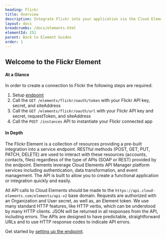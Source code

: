 ```yaml
---
heading: Flickr
title: Overview
description: Integrate Flickr into your application via the Cloud Elements APIs.
layout: docs
breadcrumbs: /docs/elements.html
elementId: 251
parent: Back to Element Guides
order: 1
---
```


## Welcome to the Flickr Element


#### At a Glance

In order to create a connection to Flickr the following steps are required:

1. Setup [endpoint](flickr-endpoint-setup.html)
2. Call the `GET /elements/flickr/oauth/token` with your Flickr API key, secret, and siteAddress
3. Call the `GET /elements/flickr/oauth/url` with your Flickr API key and secret, requestToken, and siteAddress
4. Call the `POST /instances` API to instantiate your Flickr connected app

#### In Depth

The Flickr Element is a collection of resources providing a pre-built integration into a service endpoint. RESTful methods (POST, GET, PUT, PATCH, DELETE) are used to interact with these resources (accounts, contacts, files) regardless of the type of APIs (SOAP or REST) provided by the endpoint. Elements leverage Cloud Elements API Manager platform services including authentication, data transformation, and event management.  The API is built to allow you to create a functional application or integration quickly and easily.

All API calls to Cloud Elements should be made to the `https://api.cloud-elements.com/elements/api-v2` base domain. Requests are authorized with an Organization and User secret, as well as, an Element token.  We use many standard HTTP features, like HTTP verbs, which can be understood by many HTTP clients. JSON will be returned in all responses from the API, including errors. The APIs are designed to have predictable, straightforward URLs and to use HTTP response codes to indicate API errors.

Get started by [setting up the endpoint](flickr-endpoint-setup.html).
